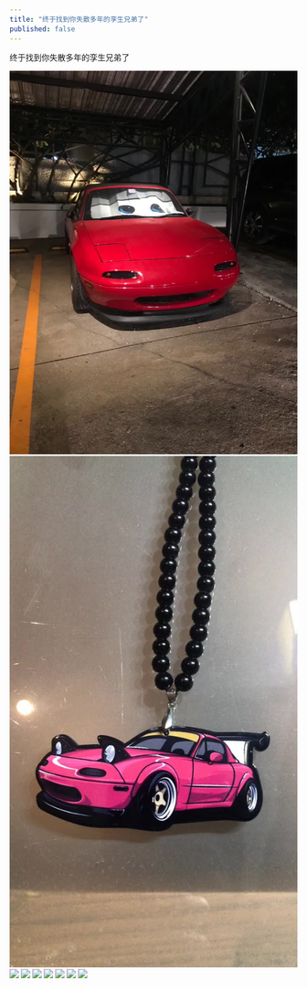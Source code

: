 ```yaml
---
title: "终于找到你失散多年的孪生兄弟了"
published: false
---
```

终于找到你失散多年的孪生兄弟了

![](./1.jpg)
![](./2.jpg)
![](./3.jpg)
![](./4.jpg)
![](./5.jpg)
![](./6.jpg)
![](./7.jpg)
![](./8.jpg)
![](./9.jpg)
